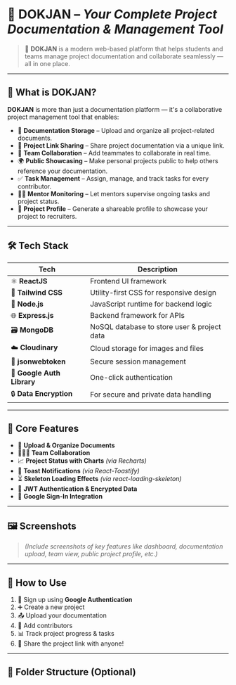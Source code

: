 # 🚀 **DOKJAN** – *Your Complete Project Documentation & Management Tool*

> 📘 **DOKJAN** is a modern web-based platform that helps students and teams manage project documentation and collaborate seamlessly — all in one place.

---

## 🧠 **What is DOKJAN?**

**DOKJAN** is more than just a documentation platform — it's a collaborative project management tool that enables:

- 📂 **Documentation Storage** – Upload and organize all project-related documents.
- 🔗 **Project Link Sharing** – Share project documentation via a unique link.
- 👥 **Team Collaboration** – Add teammates to collaborate in real time.
- 🌍 **Public Showcasing** – Make personal projects public to help others reference your documentation.
- ✅ **Task Management** – Assign, manage, and track tasks for every contributor.
- 👨‍🏫 **Mentor Monitoring** – Let mentors supervise ongoing tasks and project status.
- 🧾 **Project Profile** – Generate a shareable profile to showcase your project to recruiters.

---

## 🛠️ **Tech Stack**

| Tech                     | Description                                       |
|--------------------------|---------------------------------------------------|
| ⚛️ **ReactJS**           | Frontend UI framework                             |
| 🎨 **Tailwind CSS**       | Utility-first CSS for responsive design           |
| 🚀 **Node.js**           | JavaScript runtime for backend logic              |
| 🌐 **Express.js**        | Backend framework for APIs                        |
| 🗃️ **MongoDB**           | NoSQL database to store user & project data       |
| ☁️ **Cloudinary**        | Cloud storage for images and files                |
| 🔐 **jsonwebtoken**      | Secure session management                         |
| 🔑 **Google Auth Library**| One-click authentication                         |
| 🔒 **Data Encryption**   | For secure and private data handling              |

---

## 🎯 **Core Features**

- 📄 **Upload & Organize Documents**
- 🧑‍🤝‍🧑 **Team Collaboration**
- 📈 **Project Status with Charts** *(via Recharts)*
- 🍞 **Toast Notifications** *(via React-Toastify)*
- ⏳ **Skeleton Loading Effects** *(via react-loading-skeleton)*
- 🔐 **JWT Authentication & Encrypted Data**
- 👤 **Google Sign-In Integration**

---

## 🖼️ **Screenshots**
> *(Include screenshots of key features like dashboard, documentation upload, team view, public project profile, etc.)*

---

## 🔗 **How to Use**

1. 👤 Sign up using **Google Authentication**
2. ➕ Create a new project
3. 📤 Upload your documentation
4. 👥 Add contributors
5. 📊 Track project progress & tasks
6. 🔗 Share the project link with anyone!

---

## 📂 Folder Structure (Optional)

